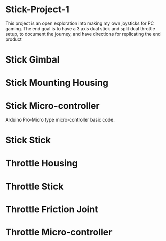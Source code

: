 # Stick-Project-1

This project is an open exploration into making my own joysticks for PC gaming.  The end goal is to have a 3 axis dual stick and split dual throttle setup, to document the journey, and have directions for replicating the end product

# Stick Gimbal

# Stick Mounting Housing

# Stick Micro-controller

Arduino Pro-Micro type micro-controller basic code.  

# Stick Stick

# Throttle Housing

# Throttle Stick

# Throttle Friction Joint

# Throttle Micro-controller
